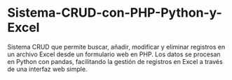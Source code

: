 # Sistema-CRUD-con-PHP-Python-y-Excel
Sistema CRUD que permite buscar, añadir, modificar y eliminar registros en un archivo Excel desde un formulario web en PHP. Los datos se procesan en Python con pandas, facilitando la gestión de registros en Excel a través de una interfaz web simple.
